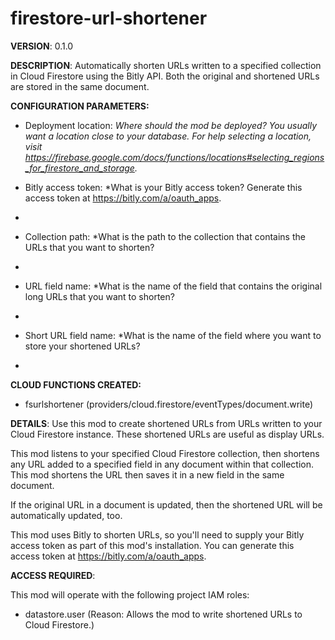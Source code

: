 # firestore-url-shortener

**VERSION**: 0.1.0

**DESCRIPTION**: Automatically shorten URLs written to a specified collection in Cloud Firestore using the Bitly API. Both the original and shortened URLs are stored in the same document.



**CONFIGURATION PARAMETERS:**

* Deployment location: *Where should the mod be deployed? You usually want a location close to your database. For help selecting a location, visit  https://firebase.google.com/docs/functions/locations#selecting_regions_for_firestore_and_storage.*

* Bitly access token: *What is your Bitly access token? Generate this access token at https://bitly.com/a/oauth_apps.
*

* Collection path: *What is the path to the collection that contains the URLs that you want to shorten?
*

* URL field name: *What is the name of the field that contains the original long URLs that you want to shorten?
*

* Short URL field name: *What is the name of the field where you want to store your shortened URLs?
*



**CLOUD FUNCTIONS CREATED:**

* fsurlshortener (providers/cloud.firestore/eventTypes/document.write)



**DETAILS**: Use this mod to create shortened URLs from URLs written to your Cloud Firestore instance. These shortened URLs are useful as display URLs.

This mod listens to your specified Cloud Firestore collection, then shortens any URL added to a specified field in any document within that collection. This mod shortens the URL then saves it in a new field in the same document.

If the original URL in a document is updated, then the shortened URL will be automatically updated, too.

This mod uses Bitly to shorten URLs, so you'll need to supply your Bitly access token as part of this mod's installation. You can generate this access token at https://bitly.com/a/oauth_apps.



**ACCESS REQUIRED**:



This mod will operate with the following project IAM roles:

* datastore.user (Reason: Allows the mod to write shortened URLs to Cloud Firestore.)
